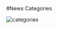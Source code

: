 #News Categories

![categories](https://github.com/amirrrra/News-App/assets/117866096/42339b55-2db4-4826-9f51-57f165cccf59)

